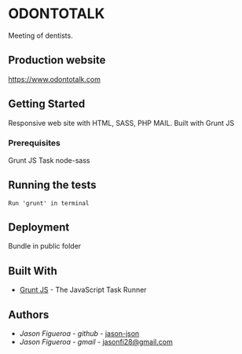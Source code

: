 # ODONTOTALK

Meeting of dentists.

## Production website
<a href="https://www.odontotalk.com" target="_blank">https://www.odontotalk.com</a>


## Getting Started
Responsive web site with HTML, SASS, PHP MAIL. Built with Grunt JS

### Prerequisites

Grunt JS Task 
node-sass

## Running the tests

```
Run 'grunt' in terminal
```

## Deployment

Bundle in public folder

## Built With

* [Grunt JS](https://gruntjs.com/) - The JavaScript Task Runner


## Authors

* *Jason Figueroa* - *github* - [jason-json](https://github.com/jason-json)
* *Jason Figueroa* - *gmail* - jasonfi28@gmail.com
